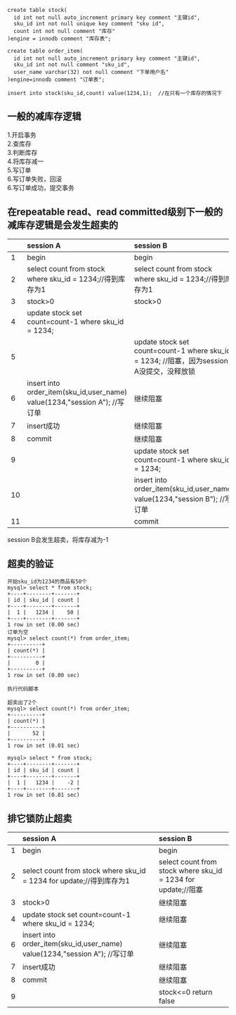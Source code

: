 ```
create table stock(
  id int not null auto_increment primary key comment "主键id",
  sku_id int not null unique key comment "sku id",
  count int not null comment "库存"
)engine = innodb comment "库存表";

create table order_item(
  id int not null auto_increment primary key comment "主键id",
  sku_id int not null comment "sku_id",
  user_name varchar(32) not null comment "下单用户名"
)engine=innodb comment "订单表";

insert into stock(sku_id,count) value(1234,1);  //在只有一个库存的情况下

```
## 一般的减库存逻辑
1.开启事务<br>
2.查库存<br>
3.判断库存<br>
4.将库存减一<br>
5.写订单<br>
6.写订单失败，回滚<br>
6.写订单成功，提交事务<br>
## 在repeatable read、read committed级别下一般的减库存逻辑是会发生超卖的

||session A|session B|
|:---|:---|:---|
|1|begin|begin|
|2|select count from stock where sku_id = 1234;//得到库存为1|select count from stock where sku_id = 1234;//得到库存为1|
|3|stock>0|stock>0|
|4|update stock set count=count-1 where sku_id = 1234;||
|5||update stock set count=count-1 where sku_id = 1234;  //阻塞，因为session A没提交，没释放锁|
|6|insert into order_item(sku_id,user_name) value(1234,"session A");  //写订单|继续阻塞|
|7|insert成功|继续阻塞|
|8|commit|继续阻塞|
|9||update stock set count=count-1 where sku_id = 1234;|
|10||insert into order_item(sku_id,user_name) value(1234,"session B"); //写订单|
|11||commit|

session B会发生超卖，将库存减为-1
## 超卖的验证

```
开始sku_id为1234的商品有50个
mysql> select * from stock;
+----+--------+-------+
| id | sku_id | count |
+----+--------+-------+
|  1 |   1234 |    50 |
+----+--------+-------+
1 row in set (0.00 sec)
订单为空
mysql> select count(*) from order_item;
+----------+
| count(*) |
+----------+
|        0 |
+----------+
1 row in set (0.00 sec)

执行代码脚本

超卖出了2个
mysql> select count(*) from order_item;
+----------+
| count(*) |
+----------+
|       52 |
+----------+
1 row in set (0.01 sec)

mysql> select * from stock;
+----+--------+-------+
| id | sku_id | count |
+----+--------+-------+
|  1 |   1234 |    -2 |
+----+--------+-------+
1 row in set (0.01 sec)
````

## 排它锁防止超卖

||session A|session B|
|:---|:---|:---|
|1|begin|begin|
|2|select count from stock where sku_id = 1234 for update;//得到库存为1|select count from stock where sku_id = 1234 for update;//阻塞|
|3|stock>0|继续阻塞|
|4|update stock set count=count-1 where sku_id = 1234;|继续阻塞|
|6|insert into order_item(sku_id,user_name) value(1234,"session A");  //写订单|继续阻塞|
|7|insert成功|继续阻塞|
|8|commit|继续阻塞|
|9||stock<=0 return false|
